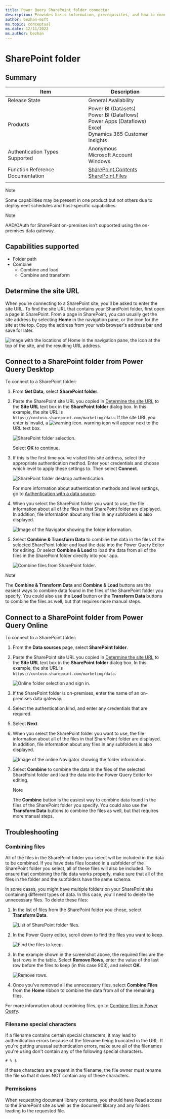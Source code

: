 ```yaml
---
title: Power Query SharePoint folder connector
description: Provides basic information, prerequisites, and how to connect to your data, along with troubleshooting tips when combining files and using filename special characters.
author: bezhan-msft
ms.topic: conceptual
ms.date: 12/11/2022
ms.author: bezhan
---
```


# SharePoint folder

## Summary

| Item | Description |
| ---- | ----------- |
| Release State | General Availability |
| Products | Power BI (Datasets)<br/>Power BI (Dataflows)<br/>Power Apps (Dataflows)<br/>Excel<br/>Dynamics 365 Customer Insights |
| Authentication Types Supported | Anonymous<br/>Microsoft Account<br/>Windows |
| Function Reference Documentation | [SharePoint.Contents](/powerquery-m/sharepoint-contents)<br/>[SharePoint.Files](/powerquery-m/sharepoint-files) |
| | |

>[!Note]
>Some capabilities may be present in one product but not others due to deployment schedules and host-specific capabilities.

>[!NOTE]
>AAD/OAuth for SharePoint on-premises isn’t supported using the on-premises data gateway.

## Capabilities supported

* Folder path
* Combine
  * Combine and load
  * Combine and transform

## Determine the site URL

When you're connecting to a SharePoint site, you'll be asked to enter the site URL. To find the site URL that contains your SharePoint folder, first open a page in SharePoint. From a page in SharePoint, you can usually get the site address by selecting **Home** in the navigation pane, or the icon for the site at the top. Copy the address from your web browser's address bar and save for later.

   ![Image with the locations of Home in the navigation pane, the icon at the top of the site, and the resulting URL address.](./media/sharepoint-list/sharepoint-address.png)

## Connect to a SharePoint folder from Power Query Desktop

To connect to a SharePoint folder:

1. From **Get Data**, select **SharePoint folder**.

2. Paste the SharePoint site URL you copied in [Determine the site URL](#determine-the-site-url) to the **Site URL** text box in the **SharePoint folder** dialog box. In this example, the site URL is `https://contoso.sharepoint.com/marketing/data`. If the site URL you enter is invalid, a ![warning icon.](./media/sharepoint-folder/warning.png) warning icon will appear next to the URL text box.

   ![SharePoint folder selection.](./media/sharepoint-folder/url-select.png)

   Select **OK** to continue.

3. If this is the first time you've visited this site address, select the appropriate authentication method. Enter your credentials and choose which level to apply these settings to. Then select **Connect**.

   ![SharePoint folder desktop authentication.](./media/sharepoint-folder/signin.png)

   For more information about authentication methods and level settings, go to [Authentication with a data source](../connectorauthentication.md).

4. When you select the SharePoint folder you want to use, the file information about all of the files in that SharePoint folder are displayed. In addition, file information about any files in any subfolders is also displayed.

   ![Image of the Navigator showing the folder information.](./media/sharepoint-folder/folder-info.png)

5. Select **Combine & Transform Data** to combine the data in the files of the selected SharePoint folder and load the data into the Power Query Editor for editing. Or select **Combine & Load** to load the data from all of the files in the SharePoint folder directly into your app.

   ![Combine files from SharePoint folder.](./media/sharepoint-folder/combine-folder-files.png)

>[!Note]
>The **Combine & Transform Data** and **Combine & Load** buttons are the easiest ways to combine data found in the files of the SharePoint folder you specify. You could also use the **Load** button or the **Transform Data** buttons to combine the files as well, but that requires more manual steps.

## Connect to a SharePoint folder from Power Query Online

To connect to a SharePoint folder:

1. From the **Data sources** page, select **SharePoint folder**.

2. Paste the SharePoint site URL you copied in [Determine the site URL](#determine-the-site-url) to the **Site URL** text box in the **SharePoint folder** dialog box. In this example, the site URL is `https://contoso.sharepoint.com/marketing/data`.

   ![Online folder selection and sign in.](./media/sharepoint-folder/online-signin.png)

3. If the SharePoint folder is on-premises, enter the name of an on-premises data gateway.

4. Select the authentication kind, and enter any credentials that are required.

5. Select **Next**.

6. When you select the SharePoint folder you want to use, the file information about all of the files in that SharePoint folder are displayed. In addition, file information about any files in any subfolders is also displayed.

   ![Image of the online Navigator showing the folder information.](./media/sharepoint-folder/folder-info-online.png)

7. Select **Combine** to combine the data in the files of the selected SharePoint folder and load the data into the Power Query Editor for editing.

    >[!Note]
    >The **Combine** button is the easiest way to combine data found in the files of the SharePoint folder you specify. You could also use the **Transform Data** buttons to combine the files as well, but that requires more manual steps.

## Troubleshooting

### Combining files

All of the files in the SharePoint folder you select will be included in the data to be combined. If you have data files located in a subfolder of the SharePoint folder you select, all of these files will also be included. To ensure that combining the file data works properly, make sure that all of the files in the folder and the subfolders have the same schema.

In some cases, you might have multiple folders on your SharePoint site containing different types of data. In this case, you'll need to delete the unnecessary files. To delete these files:

1. In the list of files from the SharePoint folder you chose, select **Transform Data**.

   ![List of SharePoint folder files.](./media/sharepoint-folder/list-folder-files.png)

2. In the Power Query editor, scroll down to find the files you want to keep.  

   ![Find the files to keep.](./media/sharepoint-folder/transform-file-table.png)

3. In the example shown in the screenshot above, the required files are the last rows in the table. Select **Remove Rows**, enter the value of the last row before the files to keep (in this case 903), and select **OK**.

   ![Remove rows.](./media/sharepoint-folder/remove-rows.png)

4. Once you've removed all the unnecessary files, select **Combine Files** from the **Home** ribbon to combine the data from all of the remaining files.

For more information about combining files, go to [Combine files in Power Query](../combine-files-overview.md).

### Filename special characters

If a filename contains certain special characters, it may lead to authentication errors because of the filename being truncated in the URL. If you're getting unusual authentication errors, make sure all of the filenames you're using don't contain any of the following special characters.

`# % $`

If these characters are present in the filename, the file owner must rename the file so that it does NOT contain any of these characters.

### Permissions

When requesting document library contents, you should have Read access to the SharePoint site as well as the document library and any folders leading to the requested file.
